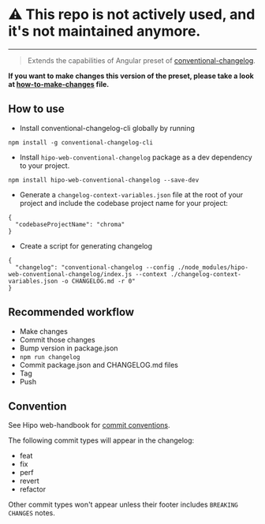 # ⚠️ This repo is not actively used, and it's not maintained anymore.

---

> Extends the capabilities of Angular preset of [conventional-changelog](https://github.com/conventional-changelog/conventional-changelog).

**If you want to make changes this version of the preset, please take a look at [how-to-make-changes](how-to-make-changes.md) file.**

## How to use

* Install conventional-changelog-cli globally by running

```
npm install -g conventional-changelog-cli
```

* Install `hipo-web-conventional-changelog` package as a dev dependency to your project.

```
npm install hipo-web-conventional-changelog --save-dev
```

* Generate a `changelog-context-variables.json` file at the root of your project and include the codebase project name for your project:

```
{
  "codebaseProjectName": "chroma"
}
```

* Create a script for generating changelog

```
{
  "changelog": "conventional-changelog --config ./node_modules/hipo-web-conventional-changelog/index.js --context ./changelog-context-variables.json -o CHANGELOG.md -r 0"
}
```

## Recommended workflow

- Make changes
- Commit those changes
- Bump version in package.json
- `npm run changelog`
- Commit package.json and CHANGELOG.md files
- Tag
- Push

## Convention

See Hipo web-handbook for [commit conventions](https://github.com/Hipo/web-handbook/blob/master/version-control-and-code-review.md#commit-messages).

The following commit types will appear in the changelog:
* feat
* fix
* perf
* revert
* refactor

Other commit types won't appear unless their footer includes `BREAKING CHANGES` notes.

